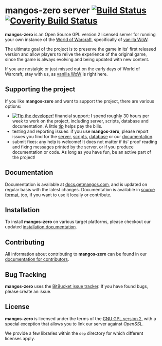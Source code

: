 mangos-zero server [![Build Status][build-status-img]][build-status] [![Coverity Build Status][scan-status-img]][scan-status]
==================

**mangos-zero** is an Open Source GPL version 2 licensed server for running your
own instance of the [World of Warcraft][wow], specifically of [vanilla WoW][wow-1].

The ultimate goal of the project is to preserve the game in its' first released
version and allow players to relive the experience of the original game, since
the game is always evolving and being updated with new content.

If you are nostalgic or just missed out on the early days of World of Warcraft,
stay with us, as [vanilla WoW][wow-1] is right here.

Supporting the project
----------------------
If you like **mangos-zero** and want to support the project, there are various
options:

* [![Tip the developer!][gittip-img]][gittip] financial support: I spend roughly
  30 hours per week to work on the project, including server, scripts, database
  and documentation. A little [tip][gittip] helps pay the bills.
* testing and reporting issues: if you use **mangos-zero**, please report issues
  you find for the [server][mz-server-issues], [scripts][mz-scripts-issues],
  [database][mz-content-issues] or our [documentation][mz-docs-issues].
* submit fixes: any help is welcome! It does not matter if its' proof reading
  and fixing messages printed by the server, or if you produce documentation
  or code. As long as you have fun, be an active part of the project!

Documentation
-------------

Documentation is available at [docs.getmangos.com][mangos-zero-docs], and is
updated on regular basis with the latest changes. Documentation is available
in [source format][mz-docs], too, if you want to use it locally or contribute.

Installation
------------
To install **mangos-zero** on various target platforms, please checkout our
updated [installation documentation][mangos-zero-installation].

Contributing
------------
All information about contributing to **mangos-zero** can be found in our
[documentation for contributors][mangos-zero-contribute].

Bug Tracking
------------
**mangos-zero** uses the [BitBucket issue tracker][mz-server-issues]. If you
have found bugs, please create an issue.

License
-------
**mangos-zero** is licensed under the terms of the [GNU GPL version 2](License.md),
with a special exception that allows you to link our server against *OpenSSL*.

We provide a few libraries within the `dep` directory for which different
licenses apply.

[wow]:                      http://worldofwarcraft.com/
[wow-1]:                    http://blizzard.com/games/wow/

[mangos-zero]:              http://getmangos.com/
[mangos-zero-docs]:         http://docs.getmangos.com/
[mangos-zero-contribute]:   http://docs.getmangos.com/en/latest/contributing/
[mangos-zero-installation]: http://docs.getmangos.com/en/latest/installation/

[mz-team]:                  http://bitbucket.org/mangoszero/
[mz-server]:                http://bitbucket.org/mangoszero/server/
[mz-server-issues]:         http://bitbucket.org/mangoszero/server/issues
[mz-scripts]:               http://bitbucket.org/mangoszero/scripts/
[mz-scripts-issues]:        http://bitbucket.org/mangoszero/scripts/issues
[mz-content]:               http://bitbucket.org/mangoszero/content/
[mz-content-issues]:        http://bitbucket.org/mangoszero/content/issues
[mz-docs]:                  http://bitbucket.org/mangoszero/documentation/
[mz-docs-issues]:           http://bitbucket.org/mangoszero/documentation/issues

[build-status]:             http://drone.io/bitbucket.org/mangoszero/server/latest
[build-status-img]:         http://drone.io/bitbucket.org/mangoszero/server/status.png

[scan-status]:              http://scan.coverity.com/projects/365
[scan-status-img]:          http://scan.coverity.com/projects/365/badge.svg

[gittip]:                   http://gratipay.com/danielsreichenbach/
[gittip-img]:               http://img.shields.io/gratipay/danielsreichenbach.svg

